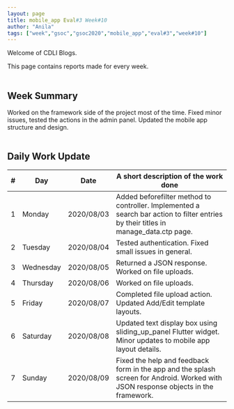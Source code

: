 ```yaml
---
layout: page
title: mobile_app Eval#3 Week#10
author: "Anila"
tags: ["week","gsoc","gsoc2020","mobile_app","eval#3","week#10"]
---
```

Welcome of CDLI Blogs.

This page contains reports made for every week.<br><br>

## Week Summary

Worked on the framework side of the project most of the time. Fixed minor issues, tested the actions in the admin panel. Updated the mobile app structure and design.<br><br> 


## Daily Work Update

|\#|Day|Date|A short description of the work done|  
|---	|---	|---	|---	|  
|1   	| Monday 	|   2020/08/03	|Added beforefilter method to controller. Implemented a search bar action to filter entries by their titles in manage_data.ctp page.   	|  
|2   	| Tuesday  	|   2020/08/04	|Tested authentication. Fixed small issues in general.   	|  
|3   	| Wednesday  	|  2020/08/05 	|Returned a JSON response. Worked on file uploads.    	|  
|4   	| Thursday  	|   2020/08/06	|Worked on file uploads.   	|  
|5   	| Friday  	|   2020/08/07	|Completed file upload action. Updated Add/Edit template layouts.  	|  
|6   	| Saturday  	|   2020/08/08	|Updated text display box using sliding_up_panel Flutter widget. Minor updates to mobile app layout details.   	|  
|7   	| Sunday  	|   2020/08/09	|Fixed the help and feedback form in the app and the splash screen for Android. Worked with JSON response objects in the framework.    	|  
